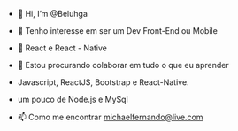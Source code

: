 - 👋 Hi, I’m @Beluhga
- 👀 Tenho interesse em ser um Dev Front-End ou Mobile
- 🌱 React e React - Native
- 💞️ Estou procurando colaborar em tudo o que eu aprender
- Javascript, ReactJS, Bootstrap e React-Native.
- um pouco de  Node.js e MySql

- 📫 Como me encontrar michaelfernando@live.com
  

